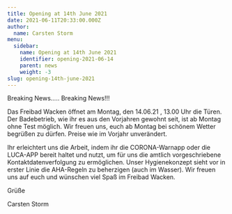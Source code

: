 ```yaml
---
title: Opening at 14th June 2021
date: 2021-06-11T20:33:00.000Z
author:
  name: Carsten Storm
menu:
  sidebar:
    name: Opening at 14th June 2021
    identifier: opening-2021-06-14
    parent: news
    weight: -3
slug: opening-14th-june-2021
---
```


Breaking News..... Breaking News!!!

Das Freibad Wacken öffnet am Montag, den 14.06.21 , 13.00 Uhr die Türen.
Der Badebetrieb, wie ihr es aus den Vorjahren gewohnt seit, ist ab Montag ohne Test möglich.
Wir freuen uns, euch ab Montag bei schönem Wetter begrüßen zu dürfen.
Preise wie im Vorjahr unverändert.

Ihr erleichtert uns die Arbeit, indem ihr die CORONA-Warnapp oder die LUCA-APP bereit haltet und nutzt, um für uns die amtlich vorgeschriebene Kontaktdatenverfolgung zu ermöglichen.
Unser Hygienekonzept sieht vor in erster Linie die AHA-Regeln zu beherzigen (auch im Wasser).
Wir freuen uns auf euch und wünschen viel Spaß im Freibad Wacken.

Grüße

Carsten Storm
